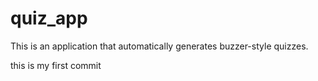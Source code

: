 # quiz_app
This is an application that automatically generates buzzer-style quizzes.

this is my first commit
